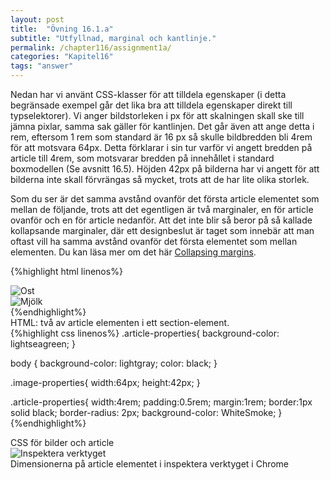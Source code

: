 ```yaml
---
layout: post
title:  "Övning 16.1.a"
subtitle: "Utfyllnad, marginal och kantlinje."
permalink: /chapter116/assignment1a/
categories: "Kapitel16"
tags: "answer"
---
```

Nedan har vi använt CSS-klasser för att tilldela egenskaper (i detta begränsade exempel går det lika bra att tilldela egenskaper direkt till typselektorer). Vi anger bildstorleken i px för att skalningen skall ske till jämna pixlar, samma sak gäller för kantlinjen. Det går även att ange detta i rem, eftersom 1 rem som standard är 16 px så skulle bildbredden bli 4rem för att motsvara 64px. Detta förklarar i sin tur varför vi angett bredden på article till 4rem, som motsvarar bredden på innehållet i standard boxmodellen (Se avsnitt 16.5).
Höjden 42px på bilderna har vi angett för att bilderna inte skall förvrängas så mycket, trots att de har lite olika storlek.

Som du ser är det samma avstånd ovanför det första article elementet som mellan de följande, trots att det egentligen är två marginaler, en för article ovanför och en för article nedanför. Att det inte blir så beror på så kallade kollapsande marginaler, där ett designbeslut är taget som innebär att man oftast vill ha samma avstånd ovanför det första elementet som mellan elementen. Du kan läsa mer om det här [Collapsing margins](https://developer.mozilla.org/en-US/docs/Web/CSS/CSS_Box_Model/Mastering_margin_collapsing).  

{%highlight html linenos%}
<!--More HTML code above-->
<section>
  <article class="article-properties">
    <img class="image-properties" src="images/dairy-cheese-etc-th.jpg" alt="Ost">
  </article>
  <article class="article-properties">
    <img class="image-properties" src="images/dairy-milk-th.jpg" alt="Mjölk">
  </article>
<!--More HTML code below-->
{%endhighlight%}
<figcaption>HTML: två av article elementen i ett section-element.</figcaption>
{%highlight css linenos%}
.article-properties{
  background-color: lightseagreen;
}

body {
  background-color: lightgray;
  color: black;
}

.image-properties{
  width:64px;
  height:42px;
}

.article-properties{
  width:4rem;
  padding:0.5rem;
  margin:1rem;
  border:1px solid black;
  border-radius: 2px;
  background-color: WhiteSmoke;
}
{%endhighlight%}
<figcaption>CSS för bilder och article</figcaption>

<img src="{{ site.url | append:site.baseurl}}/assets/images/chapter16-assignment1a.PNG" alt="Inspektera verktyget"/>
<figcaption>Dimensionerna på article elementet i inspektera verktyget i Chrome</figcaption>
